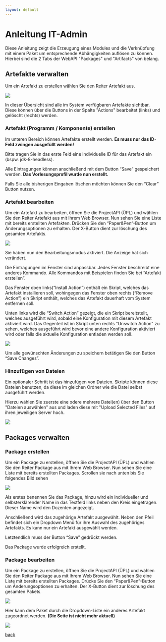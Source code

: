 ```yaml
---
layout: default
---
```


# Anleitung IT-Admin

Diese Anleitung zeigt die Erzeugung eines Modules und die Verknüpfung mit einem Paket um entsprechende Abhängigkeiten auflösen zu können. Hierbei sind die 2 Tabs der WebAPI "Packages" und "Artifacts" von belang.

## Artefakte verwalten
Um ein Artefakt zu erstellen wählen Sie den Reiter Artefakt aus.

![](https://i.imgur.com/0m37JBM.png)

In dieser Übersicht sind alle im System verfügbaren Artefakte sichtbar. Diese können über die Buttons in der Spalte "Actions" bearbeitet (links) und gelöscht (rechts) werden.

### Artefakt (Programm / Komponente) erstellen
Im unteren Bereich können Artefakte erstellt werden. **Es muss nur das ID-Feld zwingen ausgefüllt werden!**

Bitte tragen Sie in das erste Feld eine individuelle ID für das Artefakt ein (bspw. jdk-8-headless).

Alle Eintragungen können anschließend mit dem Button “Save” gespeichert werden. **Das Vorlesungsprofil wurde nun erstellt.**

Falls Sie alle bisherigen Eingaben löschen möchten können Sie den “Clear” Button nutzen.

### Artefakt bearbeiten

Um ein Artefakt zu bearbeiten, öffnen Sie die ProjectAPI (ÜPL) und wählen Sie den Reiter Artefakt aus mit Ihrem Web Browser. Nun sehen Sie eine Liste mit bereits erstellten Artefakten. Drücken Sie den “Paper&Pen”-Button um Änderungsoptionen zu erhalten. Der X-Button dient zur löschung des gesamten Artefakts.

![](https://i.imgur.com/0m37JBM.png)

Sie haben nun den Bearbeitungsmodus aktiviert. Die Anzeige hat sich verändert.

Die Eintragungen im Fenster sind anpassbar. Jedes Fenster beschreibt eine anderes Kommando. Alle Kommandos mit Beispielen finden Sie bei “Artefakt erstellen”.

Das Fenster oben links(“Install Action”) enthält ein Skript, welches das Artefakt installieren soll, wohingegen das Fenster oben rechts (“Remove Action”) ein Skript enthält, welches das Artefakt dauerhaft vom System entfernen soll.

Unten links wird die “Switch Action” gezeigt, die ein Skript bereitstellt, welches ausgeführt wird, sobald eine Konfiguration mit diesem Artefakt aktiviert wird. Das Gegenteil ist im Skript unten rechts "Unswitch Action" zu sehen, welches ausgeführt wird bevor eine andere Konfiguration aktiviert wird oder falls die aktuelle Konfiguration entladen werden soll.

![](https://i.imgur.com/P6uRP9L.png)

Um alle gewünschten Änderungen zu speichern betätigen Sie den Button “Save Changes”.

### Hinzufügen von Dateien

Ein optionaler Schritt ist das hinzufügen von Dateien. Skripte können diese Dateien benutzen, da diese im gleichen Ordner wie die Datei selbst ausgeführt werden.

Hierzu wählen Sie zuerste eine odere mehrere Datei(en) über den Button "Dateien auswählen" aus und laden diese mit "Upload Selected Files" auf ihren jeweiligen Server hoch.

![](https://i.imgur.com/PPGxyYs.png)

## Packages verwalten

### Package erstellen

Um ein Package zu erstellen, öffnen Sie die ProjectAPI (ÜPL) und wählen Sie den Reiter Package aus mit Ihrem Web Browser. Nun sehen Sie eine Liste mit bereits erstellten Packages. Scrollen sie nach unten bis Sie folgendes Bild sehen

![](https://i.imgur.com/Ul1wRXr.png)

Als erstes benennen Sie das Package, hinzu wird ein individueller und selbsterklärender Name in das Textfeld links neben den Kreis eingetragen.
Dieser Name wird den Dozenten angezeigt.

Anschließend wird das zugehörige Artefakt ausgewählt.
Neben den Pfeil befindet sich ein Dropdown Menü für ihre Auswahl des zugehöriges Artefakts. Es kann nur ein Artefakt ausgewählt werden.

Letztendlich muss der Button “Save” gedrückt werden.

Das Package wurde erfolgreich erstellt.

### Package bearbeiten

Um ein Package zu erstellen, öffnen Sie die ProjectAPI (ÜPL) und wählen Sie den Reiter Package aus mit Ihrem Web Browser. Nun sehen Sie eine Liste mit bereits erstellten Packages. Drücke Sie den “Paper&Pen”-Button um Änderungsoptionen zu erhalten.
Der X-Button dient zur löschung des gesamten Pakets.


![](https://i.imgur.com/cmn1lXf.png)

Hier kann dem Paket durch die Dropdown-Liste ein anderes Artefakt zugeordnet werden. **(Die Seite ist nicht mehr aktuell)**

![](https://i.imgur.com/bqhtoYM.png)

[back](./)